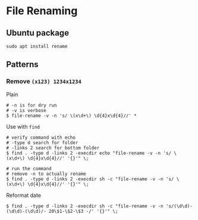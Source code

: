 # File Renaming

## Ubuntu package

`sudo apt install rename`

## Patterns

### Remove `(x123) 1234x1234`

Plain

```shell
# -n is for dry run
# -v is verbose
$ file-rename -v -n 's/ \(x\d+\) \d{4}x\d{4}//' *
```

Use with `find`

```shell
# verify command with echo
# -type d search for folder
# -links 2 search for bottom folder
$ find . -type d -links 2 -execdir echo "file-rename -v -n 's/ \(x\d+\) \d{4}x\d{4}//' '{}'" \;

# run the command
# remove -n to actually rename
$ find . -type d -links 2 -execdir sh -c "file-rename -v -n 's/ \(x\d+\) \d{4}x\d{4}//' '{}'" \;
```

Reformat date

```shell
$ find . -type d -links 2 -execdir sh -c "file-rename -v -n 's/(\d\d)-(\d\d)-(\d\d)/- 20\$1-\$2-\$3 -/' '{}'" \;
```